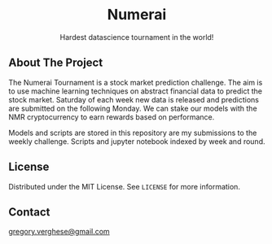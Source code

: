 <!--
*** Thanks for checking out the Best-README-Template. If you have a suggestion
*** that would make this better, please fork the repo and create a pull request
*** or simply open an issue with the tag "enhancement".
*** Thanks again! Now go create something AMAZING! :D
-->


<!-- PROJECT LOGO -->
<br />
<p align="center">
  <a href="https://github.com/othneildrew/Best-README-Template">
  </a>

  <h1 align="center">Numerai</h1>
  

  <p align="center">
  Hardest datascience tournament in the world!

  </p>
</p>


<!-- ABOUT THE PROJECT -->
## About The Project

The Numerai Tournament is a stock market prediction challenge. The aim is to use machine learning techniques on abstract financial data to predict the stock market. Saturday of each week new data is released and predictions are submitted on the following Monday. We can stake our models with the NMR cryptocurrency to earn rewards based on performance.

Models and scripts are stored in this repository are my submissions to the weekly challenge. Scripts and jupyter notebook indexed by week and round.

<!-- LICENSE -->
## License

Distributed under the MIT License. See `LICENSE` for more information.


<!-- CONTACT -->
## Contact
gregory.verghese@gmail.com




